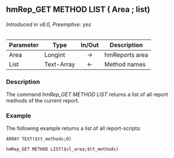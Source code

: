 ## hmRep_GET METHOD LIST ( Area ; list)
###### Introduced in v6.0, Preemptive: yes

|Parameter|Type|In/Out|Description
|---|---|:---:|---
|Area|Longint|→|hmReports area
|List|Text-Array|←|Method names

### Description
The command *hmRep_GET METHOD LIST* returns a list of all report methods of the current report.

### Example
The following example returns a list of all report-scripts:

```4d
ARRAY TEXT($tt_methods;0)

hmRep_GET METHOD LIST($vl_area;$tt_methods)
```
